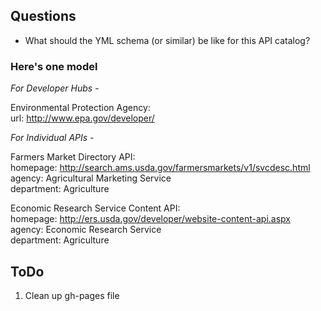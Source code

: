 ## Questions  

* What should the YML schema (or similar) be like for this API catalog?  

### Here's one model

*For Developer Hubs -*  

Environmental Protection Agency:  
    url: http://www.epa.gov/developer/  
 
*For Individual APIs -*  

Farmers Market Directory API:  
    homepage: http://search.ams.usda.gov/farmersmarkets/v1/svcdesc.html  
    agency: Agricultural Marketing Service   
    department: Agriculture   
  
Economic Research Service Content API:  
    homepage: http://ers.usda.gov/developer/website-content-api.aspx
    agency: Economic Research Service  
    department: Agriculture  
  


## ToDo 

1. Clean up gh-pages file 

